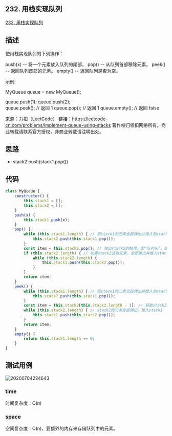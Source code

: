 ## 232. 用栈实现队列
[232. 用栈实现队列](https://leetcode-cn.com/problems/implement-queue-using-stacks/)

## 描述

使用栈实现队列的下列操作：

push(x) -- 将一个元素放入队列的尾部。
pop() -- 从队列首部移除元素。
peek() -- 返回队列首部的元素。
empty() -- 返回队列是否为空。
 

示例:

MyQueue queue = new MyQueue();

queue.push(1);
queue.push(2);  
queue.peek();  // 返回 1
queue.pop();   // 返回 1
queue.empty(); // 返回 false

来源：力扣（LeetCode）
链接：https://leetcode-cn.com/problems/implement-queue-using-stacks
著作权归领扣网络所有。商业转载请联系官方授权，非商业转载请注明出处。

## 思路

- stack2.push(stack1.pop())


## 代码
```js
class MyQueue {
    constructor() {
        this.stack1 = [];
        this.stack2 = [];
    }
    push(x) {
        this.stack1.push(x);
    }
    pop() {
        while (this.stack1.length) { // 把stack1的元素全部弹出并推入到stack2
            this.stack2.push(this.stack1.pop());
        }
        const item = this.stack2.pop(); // 弹出stack2的栈顶，即“队列头”，缓存给item
        if (this.stack2.length) { // 如果stack2还有元素，全部弹出并推入stack1
            while (this.stack2.length) {
                this.stack1.push(this.stack2.pop());
            }
        }
        return item;
    }
    peek() {
        while (this.stack1.length) { // 把stack1的元素全部弹出并推入到stack2
            this.stack2.push(this.stack1.pop());
        }
        const item = this.stack2[this.stack2.length - 1]; // 获取stack2的栈顶，即“队列头”，缓存给item
        while (this.stack2.length) { // stack2的元素全部弹出，推入stack1
            this.stack1.push(this.stack2.pop());
        }
        return item;
    }
    empty() {
        return this.stack1.length == 0;
    }
}
```


## 测试用例
![20200704224643](https://hzy-1301560453.cos.ap-shanghai.myqcloud.com/2020/pictures/20200704224643.png)
### time
时间复杂度：O(n)
### space
空间复杂度：O(n)，要额外的内存来存储队列中的元素。